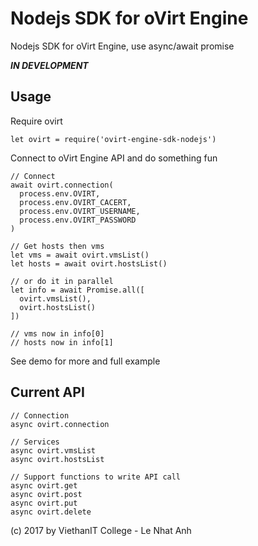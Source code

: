# Nodejs SDK for oVirt Engine

Nodejs SDK for oVirt Engine, use async/await promise

***IN DEVELOPMENT***

## Usage

Require ovirt

    let ovirt = require('ovirt-engine-sdk-nodejs')

Connect to oVirt Engine API and do something fun

    // Connect
    await ovirt.connection(
      process.env.OVIRT,
      process.env.OVIRT_CACERT,
      process.env.OVIRT_USERNAME,
      process.env.OVIRT_PASSWORD
    )
    
    // Get hosts then vms
    let vms = await ovirt.vmsList()
    let hosts = await ovirt.hostsList()
    
    // or do it in parallel
    let info = await Promise.all([
      ovirt.vmsList(),
      ovirt.hostsList()
    ])
    
    // vms now in info[0]
    // hosts now in info[1]

See demo for more and full example

## Current API

    // Connection
    async ovirt.connection
     
    // Services
    async ovirt.vmsList
    async ovirt.hostsList
    
    // Support functions to write API call
    async ovirt.get
    async ovirt.post
    async ovirt.put
    async ovirt.delete
    
(c) 2017 by ViethanIT College - Le Nhat Anh
